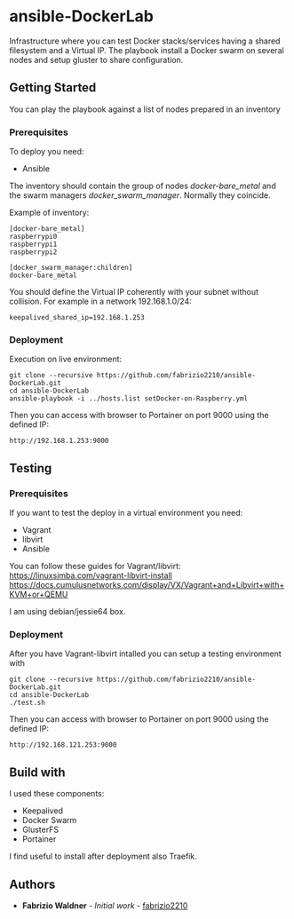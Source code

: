 # ansible-DockerLab

Infrastructure where you can test Docker stacks/services having a shared filesystem and a Virtual IP.
The playbook install a Docker swarm on several nodes and setup gluster to share configuration.

## Getting Started

You can play the playbook against a list of nodes prepared in an inventory

### Prerequisites

To deploy you need:
- Ansible

The inventory should contain the group of nodes _docker-bare_metal_ and the swarm managers _docker_swarm_manager_. Normally they coincide.

Example of inventory:
```
[docker-bare_metal]
raspberrypi0
raspberrypi1
raspberrypi2

[docker_swarm_manager:children]
docker-bare_metal
```

You should define the Virtual IP coherently with your subnet without collision.
For example in a network 192.168.1.0/24:
```
keepalived_shared_ip=192.168.1.253
```

### Deployment

Execution on live environment:
```
git clone --recursive https://github.com/fabrizio2210/ansible-DockerLab.git
cd ansible-DockerLab
ansible-playbook -i ../hosts.list setDocker-on-Raspberry.yml
```

Then you can access with browser to Portainer on port 9000 using the defined IP:
```
http://192.168.1.253:9000
```

## Testing

### Prerequisites

If you want to test the deploy in a virtual environment you need:
- Vagrant
- libvirt
- Ansible

You can follow these guides for Vagrant/libvirt:
https://linuxsimba.com/vagrant-libvirt-install
https://docs.cumulusnetworks.com/display/VX/Vagrant+and+Libvirt+with+KVM+or+QEMU

I am using debian/jessie64 box. 

### Deployment

After you have Vagrant-libvirt intalled you can setup a testing environment with

```
git clone --recursive https://github.com/fabrizio2210/ansible-DockerLab.git
cd ansible-DockerLab
./test.sh
```

Then you can access with browser to Portainer on port 9000 using the defined IP:
```
http://192.168.121.253:9000
```

## Build with

I used these components:
* Keepalived
* Docker Swarm
* GlusterFS
* Portainer

I find useful to install after deployment also Traefik.

## Authors

* **Fabrizio Waldner** - *Initial work* - [fabrizio2210](https://github.com/fabrizio2210)



